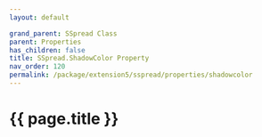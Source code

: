 ```yaml
---
layout: default

grand_parent: SSpread Class
parent: Properties
has_children: false
title: SSpread.ShadowColor Property
nav_order: 120
permalink: /package/extension5/sspread/properties/shadowcolor
---
```

# {{ page.title }}